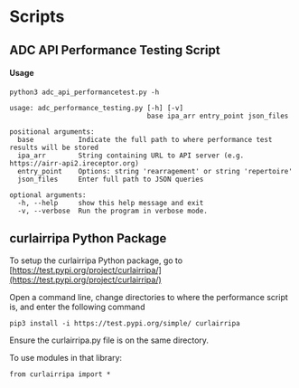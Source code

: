 # Scripts

## ADC API Performance Testing Script 

#### Usage

`python3 adc_api_performancetest.py -h
`

    usage: adc_performance_testing.py [-h] [-v]
                                      base ipa_arr entry_point json_files

    positional arguments:
      base           Indicate the full path to where performance test results will be stored 
      ipa_arr        String containing URL to API server (e.g. https://airr-api2.ireceptor.org)
      entry_point    Options: string 'rearragement' or string 'repertoire'
      json_files     Enter full path to JSON queries 
      
    optional arguments:
      -h, --help     show this help message and exit
      -v, --verbose  Run the program in verbose mode.

## curlairripa Python Package 

To setup the curlairripa Python package, go to [https://test.pypi.org/project/curlairripa/](https://test.pypi.org/project/curlairripa/)

Open a command line, change directories to where the performance script is, and enter the following command

`pip3 install -i https://test.pypi.org/simple/ curlairripa`

Ensure the curlairripa.py file is on the same directory. 

To use modules in that library:


`from curlairripa import *`
